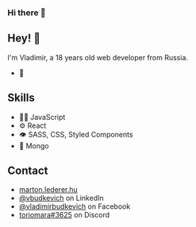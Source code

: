 ### Hi there 👋

## Hey! 👋
I'm Vladimir, a 18 years old web developer from Russia.

- 🧭

## Skills
- 👨‍💻 JavaScript
- ⚙️ React
- 👁️ SASS, CSS, Styled Components
- 💽 Mongo

## Contact
- [marton.lederer.hu](https://marton.lederer.hu)
- [@vbudkevich](https://www.linkedin.com/in/vbudkevich/) on LinkedIn
- [@vladimirbudkevich](https://www.facebook.com/profile.php?id=100008880375958) on Facebook
- [toriomara#3625](./) on Discord

<!--
**toriomara/toriomara** is a ✨ _special_ ✨ repository because its `README.md` (this file) appears on your GitHub profile.

Here are some ideas to get you started:

- 🔭 I’m currently working on ...
- 🌱 I’m currently learning ...
- 👯 I’m looking to collaborate on ...
- 🤔 I’m looking for help with ...
- 💬 Ask me about ...
- 📫 How to reach me: ...
- 😄 Pronouns: ...
- ⚡ Fun fact: ...
-->
